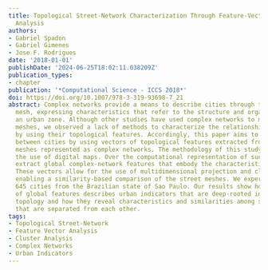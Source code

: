 ```yaml
---
title: Topological Street-Network Characterization Through Feature-Vector and Cluster
  Analysis
authors:
- Gabriel Spadon
- Gabriel Gimenes
- Jose F. Rodrigues
date: '2018-01-01'
publishDate: '2024-06-25T18:02:11.038209Z'
publication_types:
- chapter
publication: '*Computational Science - ICCS 2018*'
doi: https://doi.org/10.1007/978-3-319-93698-7_21
abstract: Complex networks provide a means to describe cities through their street
  mesh, expressing characteristics that refer to the structure and organization of
  an urban zone. Although other studies have used complex networks to model street
  meshes, we observed a lack of methods to characterize the relationship between cities
  by using their topological features. Accordingly, this paper aims to describe interactions
  between cities by using vectors of topological features extracted from their street
  meshes represented as complex networks. The methodology of this study is based on
  the use of digital maps. Over the computational representation of such maps, we
  extract global complex-network features that embody the characteristics of the cities.
  These vectors allow for the use of multidimensional projection and clustering techniques,
  enabling a similarity-based comparison of the street meshes. We experiment with
  645 cities from the Brazilian state of Sao Paulo. Our results show how the joint
  of global features describes urban indicators that are deep-rooted in the network's
  topology and how they reveal characteristics and similarities among sets of cities
  that are separated from each other.
tags:
- Topological Street-Network
- Feature Vector Analysis
- Cluster Analysis
- Complex Networks
- Urban Indicators
---
```

